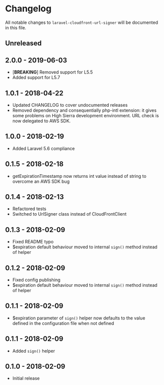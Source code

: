 # Changelog

All notable changes to `laravel-cloudfront-url-signer` will be documented in this file.

## Unreleased

## 2.0.0 - 2019-06-03
- [**BREAKING**] Removed support for L5.5
- Added support for L5.7

## 1.0.1 - 2018-04-22
- Updated CHANGELOG to cover undocumented releases
- Removed dependency and consequentially php-intl extension: it gives some problems on High Sierra development environment. URL check is now delegated to AWS SDK. 

## 1.0.0 - 2018-02-19
- Added Laravel 5.6 compliance

## 0.1.5 - 2018-02-18
- getExpirationTimestamp now returns int value instead of string to overcome an AWS SDK bug

## 0.1.4 - 2018-02-13
- Refactored tests
- Switched to UrlSigner class instead of CloudFrontClient

## 0.1.3 - 2018-02-09
- Fixed README typo
- $expiration default behaviour moved to internal `sign()` method instead of helper

## 0.1.2 - 2018-02-09

- Fixed config publishing
- $expiration default behaviour moved to internal `sign()` method instead of helper

## 0.1.1 - 2018-02-09

- $expiration parameter of `sign()` helper now defaults to the value defined in the configuration file when not defined

## 0.1.1 - 2018-02-09

- Added `sign()` helper

## 0.1.0 - 2018-02-09

- Initial release
